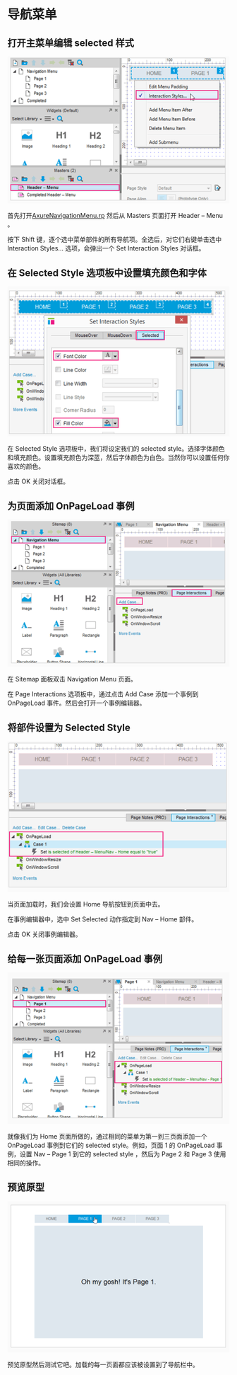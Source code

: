 # 导航菜单

## 打开主菜单编辑 selected 样式

![image](images/navigationmenu1.png)

首先打开[AxureNavigationMenu.rp](/downloads/AxureNavigationMenu.rp) 然后从 Masters 页面打开 Header – Menu 。

按下 Shift 键，逐个选中菜单部件的所有导航项。全选后，对它们右键单击选中 Interaction Styles... 选项，会弹出一个 Set Interaction Styles 对话框。

## 在 Selected Style 选项板中设置填充颜色和字体

![image](images/navigationmenu2.png)

在 Selected Style 选项板中，我们将设定我们的 selected style。选择字体颜色和填充颜色。设置填充颜色为深蓝，然后字体颜色为白色。当然你可以设置任何你喜欢的颜色。

点击 OK 关闭对话框。

## 为页面添加 OnPageLoad 事例

![image](images/navigationmenu3.png)

在 Sitemap 面板双击 Navigation Menu 页面。

在 Page Interactions 选项板中，通过点击 Add Case 添加一个事例到 OnPageLoad 事件。然后会打开一个事例编辑器。

## 将部件设置为 Selected Style

![image](images/navigationmenu4.png)

当页面加载时，我们会设置 Home 导航按钮到页面中去。
 
在事例编辑器中，选中 Set Selected 动作指定到 Nav – Home 部件。
 
点击 OK 关闭事例编辑器。

## 给每一张页面添加 OnPageLoad 事例

![image](images/navigationmenu5.png)

就像我们为 Home 页面所做的，通过相同的菜单为第一到三页面添加一个 OnPageLoad 事例到它们的 selected style。例如，页面 1 的 OnPageLoad 事例，设置 Nav – Page 1 到它的 selected style ，然后为 Page 2 和 Page 3 使用相同的操作。

## 预览原型

![image](images/navigationmenu6.png)

预览原型然后测试它吧。加载的每一页面都应该被设置到了导航栏中。
